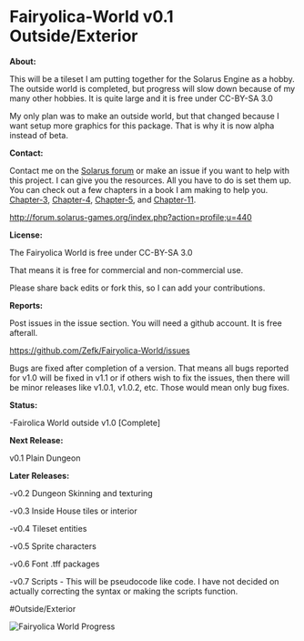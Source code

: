 # Fairyolica-World v0.1 Outside/Exterior

**About:**

This will be a tileset I am putting together for the Solarus Engine as a hobby. The outside world is completed, but progress will slow down because of my many other hobbies.  It is quite large and it is free under CC-BY-SA 3.0

My only plan was to make an outside world, but that changed because I want setup more graphics for this package. That is why it is now alpha instead of beta.

**Contact:**

Contact me on the [Solarus forum](http://forum.solarus-games.org/index.php?topic=653.msg3313#msg3313) or make an issue if you want to help with this project. I can give you the resources. All you have to do is set them up. You can check out a few chapters in a book I am making to help you. [Chapter-3](https://github.com/Zefk/Solarus-ARPG-Game-Development-Book_2/blob/master/seperated_chapters/done/6_chapter-3.md), [Chapter-4](https://github.com/Zefk/Solarus-ARPG-Game-Development-Book_2/blob/master/seperated_chapters/done/7_chapter-4.md), [Chapter-5](https://github.com/Zefk/Solarus-ARPG-Game-Development-Book_2/blob/master/seperated_chapters/done/8_chapter-5.md), and [Chapter-11](https://github.com/Zefk/Solarus-ARPG-Game-Development-Book_2/blob/master/seperated_chapters/done/14_chapter-11.md).

http://forum.solarus-games.org/index.php?action=profile;u=440

**License:** 

The Fairyolica World is free under CC-BY-SA 3.0 

That means it is free for commercial and non-commercial use.

Please share back edits or fork this, so I can add your contributions.

**Reports:**

Post issues in the issue section. You will need a github account. It is free afterall.

https://github.com/Zefk/Fairyolica-World/issues

Bugs are fixed after completion of a version. That means all bugs reported for v1.0 will be fixed in v1.1 or if others wish to fix the issues, then there will be minor releases like v1.0.1, v1.0.2, etc. Those would mean only bug fixes.

**Status:** 

-Fairolica World outside v1.0 [Complete]

**Next Release:** 

v0.1 Plain Dungeon

**Later Releases:**

-v0.2 Dungeon Skinning and texturing

-v0.3 Inside House tiles or interior

-v0.4 Tileset entities

-v0.5 Sprite characters

-v0.6 Font .tff packages

-v0.7 Scripts - This will be pseudocode like code. I have not decided on actually correcting the syntax or making the scripts function.

#Outside/Exterior

![Fairyolica World Progress](http://s33.postimg.org/5vwatpy6n/Fairyolica_World_tiles.png)
